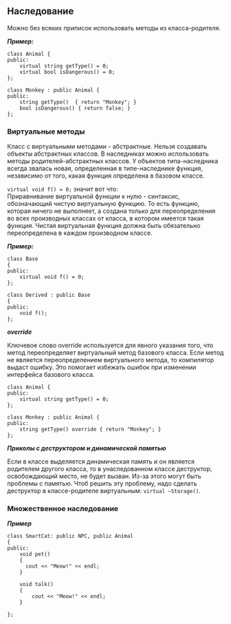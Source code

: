## Наследование


Можно без всяких приписок использовать методы из класса-родителя.

***Пример:***
```
class Animal {
public:
    virtual string getType() = 0;
    virtual bool isDangerous() = 0;
};

class Monkey : public Animal {
public:
    string getType()  { return "Monkey"; }
    bool isDangerous() { return false; }
};
```




### Виртуальные методы

Класс с виртуальными методами - абстрактные. Нельзя создавать объекты
абстрактных классов. В наследниках можно использовать методы 
родителей-абстрактных классов. У объектов типа-наследника всегда 
звалась новая, определенная в типе-наследнике функция, независимо от того, 
какая функция определена в базовом классе.

`virtual void f() = 0;` значит вот что:   
Приравнивание виртуальной функции к нулю - синтаксис, обозначающий чистую 
виртуальную функцию. То есть функцию, которая ничего не выполняет, а создана
только для переопределения во всех производных классах от класса, в котором 
имеется такая функция. Чистая виртуальная функция должна быть обязательно 
переопределена в каждом производном классе.


***Пример:***
```
class Base
{
public:
    virtual void f() = 0;
};

class Derived : public Base
{
public:
    void f();
};
```

***override***   

Ключевое слово override используется для явного указания того, что метод переопределяет виртуальный метод базового класса. Если метод не является переопределением виртуального метода, то компилятор выдаст ошибку. Это помогает избежать ошибок при изменении интерфейса базового класса.   
```
class Animal {
public:
    virtual string getType() = 0;
};

class Monkey : public Animal {
public:
    string getType() override { return "Monkey"; }
};
```


***Приколы с деструктором и динамической памятью***    

Если в классе выделяется динамическая память и он является родителем другого класса, то в унаследованном классе деструктор, 
освобождающий место, не будет вызван. Из-за этого могут быть проблемы с памятью. Чтоб решить эту проблему, надо сделать 
деструктор в классе-родителе виртуальным: `virtual ~Storage()`.

### Множественное наследование     
***Пример***    
```
class SmartCat: public NPC, public Animal
{
public:
    void pet()
    {
      cout << "Meow!" << endl;
    }

    void talk()
    {
        cout << "Meow!" << endl;
    }

};
```
